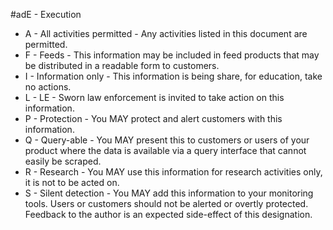 #adE - Execution

* A - All activities permitted - Any activities listed in this document are permitted. 
* F - Feeds - This information may be included in feed products that may be distributed in a readable form to customers. 
* I - Information only - This information is being share, for education, take no actions. 
* L - LE - Sworn law enforcement is invited to take action on this information.
* P - Protection - You MAY protect and alert customers with this information.
* Q - Query-able - You MAY present this to customers or users of your product where the data is available via a query interface that cannot easily be scraped.
* R - Research - You MAY use this information for research activities only, it is not to be acted on.
* S - Silent detection - You MAY add this information to your monitoring tools. Users or customers should not be alerted or overtly protected. Feedback to the author is an expected side-effect of this designation.
